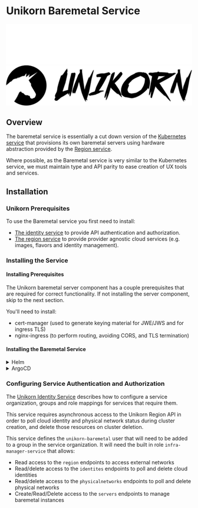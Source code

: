 # Unikorn Baremetal Service

![Unikorn Logo](https://raw.githubusercontent.com/unikorn-cloud/assets/main/images/logos/light-on-dark/logo.svg#gh-dark-mode-only)
![Unikorn Logo](https://raw.githubusercontent.com/unikorn-cloud/assets/main/images/logos/dark-on-light/logo.svg#gh-light-mode-only)

## Overview

The baremetal service is essentially a cut down version of the [Kubernetes service](https://github.com/unikorn-cloud/kubernetes) that provisions its own baremetal servers using hardware abstraction provided by the [Region service](https://github.com/unikorn-cloud/region).

Where possible, as the Baremetal service is very similar to the Kubernetes service, we must maintain type and API parity to ease creation of UX tools and services.

## Installation

### Unikorn Prerequisites

To use the Baremetal service you first need to install:

* [The identity service](https://github.com/unikorn-cloud/identity) to provide API authentication and authorization.
* [The region service](https://github.com/unikorn-cloud/region) to provide provider agnostic cloud services (e.g. images, flavors and identity management).

### Installing the Service

#### Installing Prerequisites

The Unikorn baremetal server component has a couple prerequisites that are required for correct functionality.
If not installing the server component, skip to the next section.

You'll need to install:

* cert-manager (used to generate keying material for JWE/JWS and for ingress TLS)
* nginx-ingress (to perform routing, avoiding CORS, and TLS termination)

#### Installing the Baremetal Service

<details>
<summary>Helm</summary>

Create a `values.yaml` for the server component:
A typical `values.yaml` that uses cert-manager and ACME, and external DNS might look like:

```yaml
global:
  identity:
    host: https://identity.unikorn-cloud.org
  region:
    host: https://region.unikorn-cloud.org
  baremetal:
    host: https://baremetal.unikorn-cloud.org
```

```shell
helm install unikorn-baremetal charts/baremetal --namespace unikorn-baremetal --create-namespace --values values.yaml
```

</details>

<details>
<summary>ArgoCD</summary>

```yaml
apiVersion: argoproj.io/v1alpha1
kind: Application
metadata:
  name: unikorn-baremetal
  namespace: argocd
spec:
  project: default
  source:
    repoURL: https://unikorn-cloud.github.io/baremetal
    chart: baremetal
    targetRevision: v0.1.0
  destination:
    namespace: unikorn
    server: https://kubernetes.default.svc
  syncPolicy:
    automated:
      prune: true
      selfHeal: true
    syncOptions:
    - CreateNamespace=true
```

</details>

### Configuring Service Authentication and Authorization

The [Unikorn Identity Service](https://github.com/unikorn-cloud/identity) describes how to configure a service organization, groups and role mappings for services that require them.

This service requires asynchronous access to the Unikorn Region API in order to poll cloud identity and physical network status during cluster creation, and delete those resources on cluster deletion.

This service defines the `unikorn-baremetal` user that will need to be added to a group in the service organization.
It will need the built in role `infra-manager-service` that allows:

* Read access to the `region` endpoints to access external networks
* Read/delete access to the `identites` endpoints to poll and delete cloud identities
* Read/delete access to the `physicalnetworks` endpoints to poll and delete physical networks
* Create/Read/Delete access to the `servers` endpoints to manage baremetal instances
